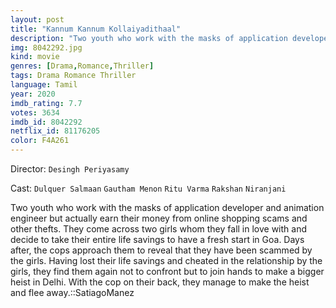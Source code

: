 ```yaml
---
layout: post
title: "Kannum Kannum Kollaiyadithaal"
description: "Two youth who work with the masks of application developer and animation engineer but actually earn their money from online shopping scams and other thefts. They come across two girls whom they fall in love with and decide to take their entire life savings to have a fresh start in Goa. Days after, the cops approach them to reveal that they have been scammed by the girls. Having lost their life savings and cheat.."
img: 8042292.jpg
kind: movie
genres: [Drama,Romance,Thriller]
tags: Drama Romance Thriller 
language: Tamil
year: 2020
imdb_rating: 7.7
votes: 3634
imdb_id: 8042292
netflix_id: 81176205
color: F4A261
---
```

Director: `Desingh Periyasamy`  

Cast: `Dulquer Salmaan` `Gautham Menon` `Ritu Varma` `Rakshan` `Niranjani` 

Two youth who work with the masks of application developer and animation engineer but actually earn their money from online shopping scams and other thefts. They come across two girls whom they fall in love with and decide to take their entire life savings to have a fresh start in Goa. Days after, the cops approach them to reveal that they have been scammed by the girls. Having lost their life savings and cheated in the relationship by the girls, they find them again not to confront but to join hands to make a bigger heist in Delhi. With the cop on their back, they manage to make the heist and flee away.::SatiagoManez